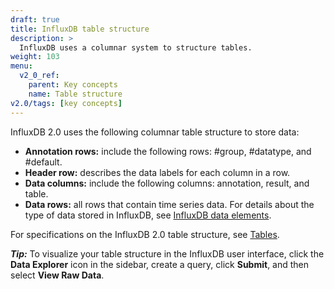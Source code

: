 ```yaml
---
draft: true
title: InfluxDB table structure
description: >
  InfluxDB uses a columnar system to structure tables.
weight: 103
menu:
  v2_0_ref:
    parent: Key concepts
    name: Table structure
v2.0/tags: [key concepts]
---
```


InfluxDB 2.0 uses the following columnar table structure to store data:

- **Annotation rows:** include the following rows: #group, #datatype, and #default.
- **Header row:** describes the data labels for each column in a row.
- **Data columns:** include the following columns: annotation, result, and table.
- **Data rows:** all rows that contain time series data. For details about the type of data stored in InfluxDB, see [InfluxDB data elements](/v2.0/reference/key-concepts/data-elements/).

For specifications on the InfluxDB 2.0 table structure, see [Tables](/v2.0/reference/annotated-csv/#tables).

**_Tip:_** To visualize your table structure in the InfluxDB user interface, click the **Data Explorer** icon
in the sidebar, create a query, click **Submit**, and then select **View Raw Data**.
